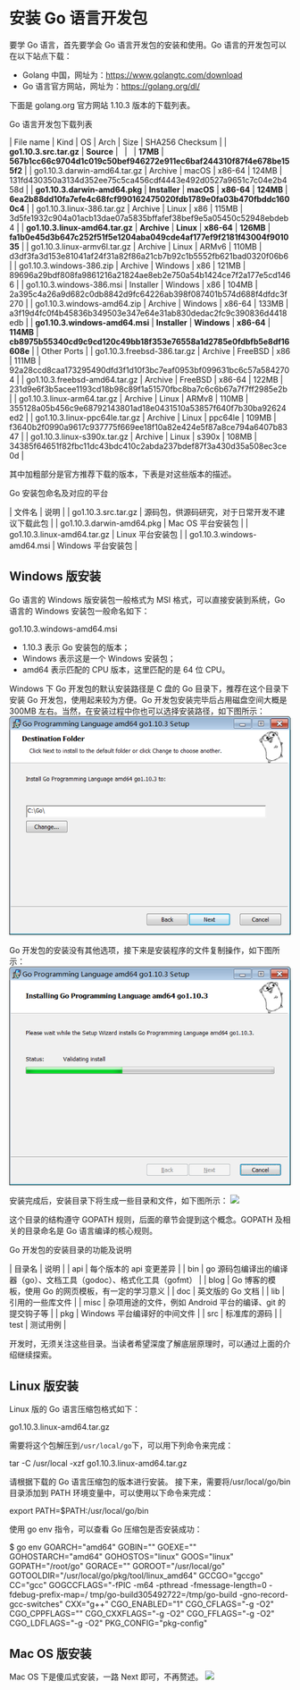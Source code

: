 # 安装 Go 语言开发包

要学 Go 语言，首先要学会 Go 语言开发包的安装和使用。Go 语言的开发包可以在以下站点下载：

*   Golang 中国，网址为：https://www.golangtc.com/download
*   Go 语言官方网站，网址为：https://golang.org/dl/

下面是 golang.org 官方网站 1.10.3 版本的下载列表。

Go 语言开发包下载列表

| File name | Kind | OS | Arch | Size | SHA256 Checksum |
| **go1.10.3.src.tar.gz** | **Source** |   |   | **17MB** | **567b1cc66c9704d1c019c50bef946272e911ec6baf244310f87f4e678be155f2** |
| go1.10.3.darwin-amd64.tar.gz | Archive | macOS | x86-64 | 124MB | 131fd430350a3134d352ee75c5ca456cdf4443e492d0527a9651c7c04e2b458d |
| **go1.10.3.darwin-amd64.pkg** | **Installer** | **macOS** | **x86-64** | **124MB** | **6ea2b88dd10fa7efe4c68fcf990162475020fdb1789e0fa03b470fbddc1600c4** |
| go1.10.3.linux-386.tar.gz | Archive | Linux | x86 | 115MB | 3d5fe1932c904a01acb13dae07a5835bffafef38bef9e5a05450c52948ebdeb4 |
| **go1.10.3.linux-amd64.tar.gz** | **Archive** | **Linux** | **x86-64** | **126MB** | **fa1b0e45d3b647c252f51f5e1204aba049cde4af177ef9f2181f43004f901035** |
| go1.10.3.linux-armv6l.tar.gz | Archive | Linux | ARMv6 | 110MB | d3df3fa3d153e81041af24f31a82f86a21cb7b92c1b5552fb621bad0320f06b6 |
| go1.10.3.windows-386.zip | Archive | Windows | x86 | 121MB | 89696a29bdf808fa9861216a21824ae8eb2e750a54b1424ce7f2a177e5cd1466 |
| go1.10.3.windows-386.msi | Installer | Windows | x86 | 104MB | 2a395c4a26a9d682c0db8842d9fc64226ab398f087401b574d688f4dfdc3f270 |
| go1.10.3.windows-amd64.zip | Archive | Windows | x86-64 | 133MB | a3f19d4fc0f4b45836b349503e347e64e31ab830dedac2fc9c390836d4418edb |
| **go1.10.3.windows-amd64.msi** | **Installer** | **Windows** | **x86-64** | **114MB** | **cb8975b55340cd9c9cd120c49bb18f353e76558a1d2785e0fdbfb5e8df16608e** |
| Other Ports |
| go1.10.3.freebsd-386.tar.gz | Archive | FreeBSD | x86 | 111MB | 92a28ccd8caa173295490dfd3f1d10f3bc7eaf0953bf099631bc6c57a5842704 |
| go1.10.3.freebsd-amd64.tar.gz | Archive | FreeBSD | x86-64 | 122MB | 231d9e6f3b5acee1193cd18b98c89f1a51570fbc8ba7c6c6b67a7f7ff2985e2b |
| go1.10.3.linux-arm64.tar.gz | Archive | Linux | ARMv8 | 110MB | 355128a05b456c9e68792143801ad18e0431510a53857f640f7b30ba92624ed2 |
| go1.10.3.linux-ppc64le.tar.gz | Archive | Linux | ppc64le | 109MB | f3640b2f0990a9617c937775f669ee18f10a82e424e5f87a8ce794a6407b8347 |
| go1.10.3.linux-s390x.tar.gz | Archive | Linux | s390x | 108MB | 34385f64651f82fbc11dc43bdc410c2abda237bdef87f3a430d35a508ec3ce0d |

其中加粗部分是官方推荐下载的版本，下表是对这些版本的描述。

Go 安装包命名及对应的平台

| 文件名 | 说明 |
| go1.10.3.src.tar.gz | 源码包，供源码研究，对于日常开发不建议下载此包 |
| go1.10.3.darwin-amd64.pkg | Mac OS 平台安装包 |
| go1.10.3.linux-amd64.tar.gz | Linux 平台安装包 |
| go1.10.3.windows-amd64.msi | Windows 平台安装包 |

## Windows 版安装

Go 语言的 Windows 版安装包一般格式为 MSI 格式，可以直接安装到系统，Go 语言的 Windows 安装包一般命名如下：

go1.10.3.windows-amd64.msi

*   1.10.3 表示 Go 安装包的版本；
*   Windows 表示这是一个 Windows 安装包；
*   amd64 表示匹配的 CPU 版本，这里匹配的是 64 位 CPU。

Windows 下 Go 开发包的默认安装路径是 C 盘的 Go 目录下，推荐在这个目录下安装 Go 开发包，使用起来较为方便。Go 开发包安装完毕后占用磁盘空间大概是 300MB 左右。当然，在安装过程中你也可以选择安装路径，如下图所示：
![](img/0cf05c3964c9d6eb2266ff766a0bff2f.jpg)

Go 开发包的安装没有其他选项，接下来是安装程序的文件复制操作，如下图所示：
![](img/bbfdb90a04429ca3f050e46e4daba9bd.jpg)

安装完成后，安装目录下将生成一些目录和文件，如下图所示：
![](img/6537eb917989853ba1f152d08114fc53.jpg)

这个目录的结构遵守 GOPATH 规则，后面的章节会提到这个概念。GOPATH 及相关的目录命名是 Go 语言编译的核心规则。

Go 开发包的安装目录的功能及说明

| 目录名 | 说明 |
| api | 每个版本的 api 变更差异 |
| bin | go 源码包编译出的编译器（go）、文档工具（godoc）、格式化工具（gofmt） |
| blog | Go 博客的模板，使用 Go 的网页模板，有一定的学习意义 |
| doc | 英文版的 Go 文档 |
| lib | 引用的一些库文件 |
| misc | 杂项用途的文件，例如 Android 平台的编译、git 的提交钩子等 |
| pkg | Windows 平台编译好的中间文件 |
| src | 标准库的源码 |
| test | 测试用例 |

开发时，无须关注这些目录。当读者希望深度了解底层原理时，可以通过上面的介绍继续探索。

## Linux 版安装

Linux 版的 Go 语言压缩包格式如下：

go1.10.3.linux-amd64.tar.gz

需要将这个包解压到`/usr/local/go`下，可以用下列命令来完成：

tar -C /usr/local -xzf go1.10.3.linux-amd64.tar.gz

请根据下载的 Go 语言压缩包的版本进行安装。
接下来，需要将/usr/local/go/bin 目录添加到 PATH 环境变量中，可以使用以下命令来完成：

export PATH=$PATH:/usr/local/go/bin

使用 go env 指令，可以查看 Go 压缩包是否安装成功：

$ go env
GOARCH="amd64"
GOBIN=""
GOEXE=""
GOHOSTARCH="amd64"
GOHOSTOS="linux"
GOOS="linux"
GOPATH="/root/go"
GORACE=""
GOROOT="/usr/local/go"
GOTOOLDIR="/usr/local/go/pkg/tool/linux_amd64"
GCCGO="gccgo"
CC="gcc"
GOGCCFLAGS="-fPIC -m64 -pthread -fmessage-length=0 -fdebug-prefix-map=/
tmp/go-build305492722=/tmp/go-build -gno-record-gcc-switches"
CXX="g++"
CGO_ENABLED="1"
CGO_CFLAGS="-g -O2"
CGO_CPPFLAGS=""
CGO_CXXFLAGS="-g -O2"
CGO_FFLAGS="-g -O2"
CGO_LDFLAGS="-g -O2"
PKG_CONFIG="pkg-config"

## Mac OS 版安装

Mac OS 下是傻瓜式安装，一路 Next 即可，不再赘述。
![](img/b952dc05bdc898a2f578e437c1d49b9a.jpg)